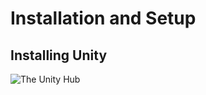 # Installation and Setup

## Installing Unity

![The Unity Hub](assets/0-transform/hub.png "The Unity Hub")